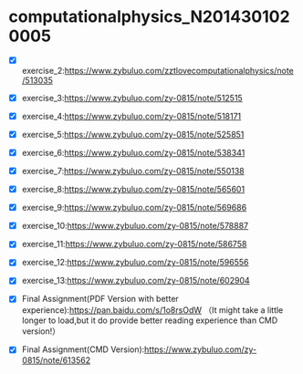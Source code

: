 # computationalphysics_N2014301020005
- [x] exercise_2:https://www.zybuluo.com/zztlovecomputationalphysics/note/513035
- [x] exercise_3:https://www.zybuluo.com/zy-0815/note/512515
- [x] exercise_4:https://www.zybuluo.com/zy-0815/note/518171
- [x] exercise_5:https://www.zybuluo.com/zy-0815/note/525851
- [x] exercise_6:https://www.zybuluo.com/zy-0815/note/538341
- [x] exercise_7:https://www.zybuluo.com/zy-0815/note/550138
- [x] exercise_8:https://www.zybuluo.com/zy-0815/note/565601
- [x] exercise_9:https://www.zybuluo.com/zy-0815/note/569686
- [x] exercise_10:https://www.zybuluo.com/zy-0815/note/578887
- [x] exercise_11:https://www.zybuluo.com/zy-0815/note/586758
- [x] exercise_12:https://www.zybuluo.com/zy-0815/note/596556
- [x] exercise_13:https://www.zybuluo.com/zy-0815/note/602904

- [x] Final Assignment(PDF Version with better experience):https://pan.baidu.com/s/1o8rsOdW
（It might take a little longer to load,but it do provide better reading experience than CMD version!）

- [x] Final Assignment(CMD Version):https://www.zybuluo.com/zy-0815/note/613562
